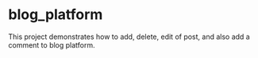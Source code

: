 # blog_platform
This project demonstrates how to add, delete, edit of post, and also add a comment to blog platform.
